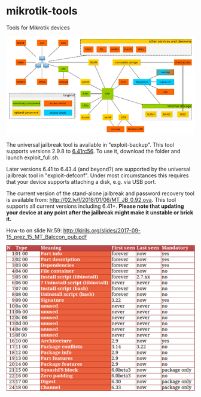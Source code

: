# mikrotik-tools
Tools for Mikrotik devices

![Mikrotik ecosystem](https://github.com/0ki/mikrotik-tools/raw/master/mikrotik_eco.png)

The universal jailbreak tool is available in "exploit-backup". This tool supports versions 2.9.8 to [6.41rc56](https://twitter.com/KirilsSolovjovs/status/949037242621849601). To use it, download the folder and launch exploit_full.sh.

Later versions 6.41 to 6.43.4 (and beyond?) are supported by the universal jailbreak tool in "exploit-defconf". Under most circumstances this requires that your device supports attaching a disk, e.g. via USB port.

The current version of the stand-alone jailbreak and password recovery tool is available from: http://02.lv/f/2018/01/06/MT_JB_0.92.ova. This tool supports all current versions including 6.41+. **Please note that updating your device at any point after the jailbreak might make it unstable or brick it.**

How-to on slide Nr.59: http://kirils.org/slides/2017-09-15_prez_15_MT_Balccon_pub.pdf

![NPK parts](https://github.com/0ki/mikrotik-tools/raw/master/npk_descriptions.png)

